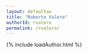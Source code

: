 ```yaml
---
layout: defaultau
title: "Roberto Valero"
authorId: rvalero
permalink: /rvalero/
---
```

{% include loadAuthor.html %}
<script>
    $(document).ready(function(){
        showAuthorBio('{{ page.authorId }}');
   });
</script>